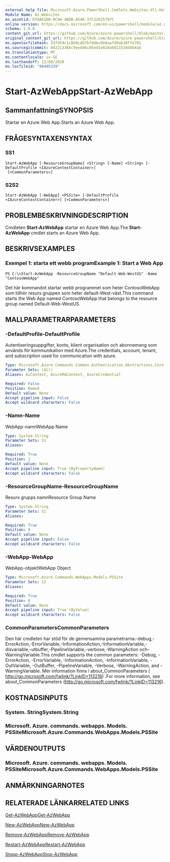 ```yaml
---
external help file: Microsoft.Azure.PowerShell.Cmdlets.Websites.dll-Help.xml
Module Name: Az.Websites
ms.assetid: D70A61D8-0C9A-4BDB-A546-37C32D25797C
online version: https://docs.microsoft.com/en-us/powershell/module/az.websites/start-azwebapp
schema: 2.0.0
content_git_url: https://github.com/Azure/azure-powershell/blob/master/src/Websites/Websites/help/Start-AzWebApp.md
original_content_git_url: https://github.com/Azure/azure-powershell/blob/master/src/Websites/Websites/help/Start-AzWebApp.md
ms.openlocfilehash: 33fdfdc1c8b0c4b7bfddbc6b0aafd9ab38ffe701
ms.sourcegitcommit: 04221336bc9eed46c05ed1e828a6811534d4b4ab
ms.translationtype: MT
ms.contentlocale: sv-SE
ms.lasthandoff: 12/08/2020
ms.locfileid: "98405339"
---
```

# <span data-ttu-id="2999c-101">Start-AzWebApp</span><span class="sxs-lookup"><span data-stu-id="2999c-101">Start-AzWebApp</span></span>

## <span data-ttu-id="2999c-102">Sammanfattning</span><span class="sxs-lookup"><span data-stu-id="2999c-102">SYNOPSIS</span></span>
<span data-ttu-id="2999c-103">Startar en Azure Web App.</span><span class="sxs-lookup"><span data-stu-id="2999c-103">Starts an Azure Web App.</span></span>

## <span data-ttu-id="2999c-104">FRÅGESYNTAXEN</span><span class="sxs-lookup"><span data-stu-id="2999c-104">SYNTAX</span></span>

### <span data-ttu-id="2999c-105">S</span><span class="sxs-lookup"><span data-stu-id="2999c-105">S1</span></span>
```
Start-AzWebApp [-ResourceGroupName] <String> [-Name] <String> [-DefaultProfile <IAzureContextContainer>]
 [<CommonParameters>]
```

### <span data-ttu-id="2999c-106">S2</span><span class="sxs-lookup"><span data-stu-id="2999c-106">S2</span></span>
```
Start-AzWebApp [-WebApp] <PSSite> [-DefaultProfile <IAzureContextContainer>] [<CommonParameters>]
```

## <span data-ttu-id="2999c-107">PROBLEMBESKRIVNING</span><span class="sxs-lookup"><span data-stu-id="2999c-107">DESCRIPTION</span></span>
<span data-ttu-id="2999c-108">Cmdleten **Start-AzWebApp** startar en Azure Web App.</span><span class="sxs-lookup"><span data-stu-id="2999c-108">The **Start-AzWebApp** cmdlet starts an Azure Web App.</span></span>

## <span data-ttu-id="2999c-109">BESKRIVS</span><span class="sxs-lookup"><span data-stu-id="2999c-109">EXAMPLES</span></span>

### <span data-ttu-id="2999c-110">Exempel 1: starta ett webb program</span><span class="sxs-lookup"><span data-stu-id="2999c-110">Example 1: Start a Web App</span></span>
```
PS C:\>Start-AzWebApp -ResourceGroupName "Default-Web-WestUS" -Name "ContosoWebApp"
```

<span data-ttu-id="2999c-111">Det här kommandot startar webb programmet som heter ContosoWebApp som tillhör resurs gruppen som heter default-West-väst.</span><span class="sxs-lookup"><span data-stu-id="2999c-111">This command starts the Web App named ContosoWebApp that belongs to the resource group named Default-Web-WestUS.</span></span>

## <span data-ttu-id="2999c-112">MALLPARAMETRAR</span><span class="sxs-lookup"><span data-stu-id="2999c-112">PARAMETERS</span></span>

### <span data-ttu-id="2999c-113">-DefaultProfile</span><span class="sxs-lookup"><span data-stu-id="2999c-113">-DefaultProfile</span></span>
<span data-ttu-id="2999c-114">Autentiseringsuppgifter, konto, klient organisation och abonnemang som används för kommunikation med Azure.</span><span class="sxs-lookup"><span data-stu-id="2999c-114">The credentials, account, tenant, and subscription used for communication with azure.</span></span>

```yaml
Type: Microsoft.Azure.Commands.Common.Authentication.Abstractions.Core.IAzureContextContainer
Parameter Sets: (All)
Aliases: AzContext, AzureRmContext, AzureCredential

Required: False
Position: Named
Default value: None
Accept pipeline input: False
Accept wildcard characters: False
```

### <span data-ttu-id="2999c-115">-Namn</span><span class="sxs-lookup"><span data-stu-id="2999c-115">-Name</span></span>
<span data-ttu-id="2999c-116">WebApp-namn</span><span class="sxs-lookup"><span data-stu-id="2999c-116">WebApp Name</span></span>

```yaml
Type: System.String
Parameter Sets: S1
Aliases:

Required: True
Position: 1
Default value: None
Accept pipeline input: True (ByPropertyName)
Accept wildcard characters: False
```

### <span data-ttu-id="2999c-117">-ResourceGroupName</span><span class="sxs-lookup"><span data-stu-id="2999c-117">-ResourceGroupName</span></span>
<span data-ttu-id="2999c-118">Resurs grupps namn</span><span class="sxs-lookup"><span data-stu-id="2999c-118">Resource Group Name</span></span>

```yaml
Type: System.String
Parameter Sets: S1
Aliases:

Required: True
Position: 0
Default value: None
Accept pipeline input: False
Accept wildcard characters: False
```

### <span data-ttu-id="2999c-119">-WebApp</span><span class="sxs-lookup"><span data-stu-id="2999c-119">-WebApp</span></span>
<span data-ttu-id="2999c-120">WebApp-objekt</span><span class="sxs-lookup"><span data-stu-id="2999c-120">WebApp Object</span></span>

```yaml
Type: Microsoft.Azure.Commands.WebApps.Models.PSSite
Parameter Sets: S2
Aliases:

Required: True
Position: 0
Default value: None
Accept pipeline input: True (ByValue)
Accept wildcard characters: False
```

### <span data-ttu-id="2999c-121">CommonParameters</span><span class="sxs-lookup"><span data-stu-id="2999c-121">CommonParameters</span></span>
<span data-ttu-id="2999c-122">Den här cmdleten har stöd för de gemensamma parametrarna:-debug,-ErrorAction,-ErrorVariable,-InformationAction,-InformationVariable,-disvariable,-utbuffer,-PipelineVariable,-verbose,-WarningAction och-WarningVariable.</span><span class="sxs-lookup"><span data-stu-id="2999c-122">This cmdlet supports the common parameters: -Debug, -ErrorAction, -ErrorVariable, -InformationAction, -InformationVariable, -OutVariable, -OutBuffer, -PipelineVariable, -Verbose, -WarningAction, and -WarningVariable.</span></span> <span data-ttu-id="2999c-123">Mer information finns i about_CommonParameters ( http://go.microsoft.com/fwlink/?LinkID=113216) .</span><span class="sxs-lookup"><span data-stu-id="2999c-123">For more information, see about_CommonParameters (http://go.microsoft.com/fwlink/?LinkID=113216).</span></span>

## <span data-ttu-id="2999c-124">KOSTNADS</span><span class="sxs-lookup"><span data-stu-id="2999c-124">INPUTS</span></span>

### <span data-ttu-id="2999c-125">System. String</span><span class="sxs-lookup"><span data-stu-id="2999c-125">System.String</span></span>

### <span data-ttu-id="2999c-126">Microsoft. Azure. commands. webapps. Models. PSSite</span><span class="sxs-lookup"><span data-stu-id="2999c-126">Microsoft.Azure.Commands.WebApps.Models.PSSite</span></span>

## <span data-ttu-id="2999c-127">VÄRDEN</span><span class="sxs-lookup"><span data-stu-id="2999c-127">OUTPUTS</span></span>

### <span data-ttu-id="2999c-128">Microsoft. Azure. commands. webapps. Models. PSSite</span><span class="sxs-lookup"><span data-stu-id="2999c-128">Microsoft.Azure.Commands.WebApps.Models.PSSite</span></span>

## <span data-ttu-id="2999c-129">ANMÄRKNINGAR</span><span class="sxs-lookup"><span data-stu-id="2999c-129">NOTES</span></span>

## <span data-ttu-id="2999c-130">RELATERADE LÄNKAR</span><span class="sxs-lookup"><span data-stu-id="2999c-130">RELATED LINKS</span></span>

[<span data-ttu-id="2999c-131">Get-AzWebApp</span><span class="sxs-lookup"><span data-stu-id="2999c-131">Get-AzWebApp</span></span>](./Get-AzWebApp.md)

[<span data-ttu-id="2999c-132">New-AzWebApp</span><span class="sxs-lookup"><span data-stu-id="2999c-132">New-AzWebApp</span></span>](./New-AzWebApp.md)

[<span data-ttu-id="2999c-133">Remove-AzWebApp</span><span class="sxs-lookup"><span data-stu-id="2999c-133">Remove-AzWebApp</span></span>](./Remove-AzWebApp.md)

[<span data-ttu-id="2999c-134">Restart-AzWebApp</span><span class="sxs-lookup"><span data-stu-id="2999c-134">Restart-AzWebApp</span></span>](./Restart-AzWebApp.md)

[<span data-ttu-id="2999c-135">Stopp-AzWebApp</span><span class="sxs-lookup"><span data-stu-id="2999c-135">Stop-AzWebApp</span></span>](./Stop-AzWebApp.md)


